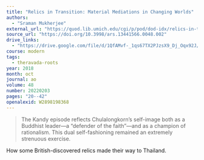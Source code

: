 ```yaml
---
title: "Relics in Transition: Material Mediations in Changing Worlds"
authors:
  - "Sraman Mukherjee"
external_url: "https://quod.lib.umich.edu/cgi/p/pod/dod-idx/relics-in-transition-material-mediations-in-changing-worlds.pdf?c=ars;idno=13441566.0048.002;format=pdf"
source_url: "https://doi.org/10.3998/ars.13441566.0048.002"
drive_links:
  - "https://drive.google.com/file/d/1QfAMvf-_1qs67TX2PJzsX9_Dj_Oqx92J/view?usp=drivesdk"
course: modern
tags:
  - theravada-roots
year: 2018
month: oct
journal: ao
volume: 48
number: 20220203
pages: "20--42"
openalexid: W2898198368
---
```


> The Kandy episode reflects Chulalongkorn’s self-image both as a Buddhist leader—a “defender of the faith”—and as a champion of rationalism.
> This dual self-fashioning remained an extremely strenuous exercise.

How some British-discovered relics made their way to Thailand.
